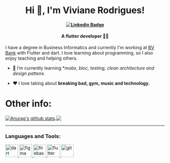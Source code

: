 <h1 align="center"> Hi 👋, I'm Viviane Rodrigues!

<h4 align="center">
  
[![Linkedin Badge](https://img.shields.io/badge/-LinkedIn-blue?style=flat-square&logo=Linkedin&logoColor=white&link=https://www.linkedin.com/in/vivianerodrigues25/)](https://www.linkedin.com/in/vivianerodrigues25/)
  
</h4>
  
<h4 align="center">A flutter developer 👩‍💻</h4>
  
I have a degree in Business Informatics and currently I'm working at [BV Bank](https://www.bv.com.br/) with Flutter and dart. I love learning about programming, so I also enjoy teaching and helping others.

- 🌱 I’m currently learning **mobx, bloc, testing, clean architecture and design pattens.*

- ❤️ I love taking about **breaking bad, gym, music and technology.**



# Other info:
<a href="https://github.com/vivianeor/github-readme-stats">
  <img align="center" src="https://github-readme-stats.anuraghazra1.vercel.app/api?username=vivianeor&show_icons=true&include_all_commits=true&theme=midnight-purple" alt="Anurag's github stats" />
</a>

<a href="https://github.com/vivianeor/github-readme-stats">
  <img align="center" src="https://github-readme-stats.anuraghazra1.vercel.app/api/top-langs/?username=vivianeor&layout=compact&theme=midnight-purple" />
</a>

<hr/>

<h3 align="left">Languages and Tools:</h3>
<p align="left"> <a href="https://dart.dev" target="_blank"> <img src="https://www.vectorlogo.zone/logos/dartlang/dartlang-icon.svg" alt="dart" width="40" height="40"/> </a> <a href="https://www.figma.com/" target="_blank"> <img src="https://www.vectorlogo.zone/logos/figma/figma-icon.svg" alt="figma" width="40" height="40"/> </a> <a href="https://firebase.google.com/" target="_blank"> <img src="https://www.vectorlogo.zone/logos/firebase/firebase-icon.svg" alt="firebase" width="40" height="40"/> </a> <a href="https://flutter.dev" target="_blank"> <img src="https://www.vectorlogo.zone/logos/flutterio/flutterio-icon.svg" alt="flutter" width="40" height="40"/> </a> <a href="https://git-scm.com/" target="_blank"> <img src="https://www.vectorlogo.zone/logos/git-scm/git-scm-icon.svg" alt="git" width="40" height="40"/> </a> </p>

